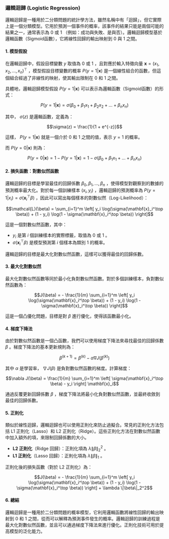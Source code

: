 ### 邏輯迴歸 (Logistic Regression)

邏輯迴歸是一種用於二分類問題的統計學方法，雖然名稱中有「迴歸」，但它實際上是一個分類模型。它用於預測一個事件的概率，該事件的結果只能是兩個可能的結果之一，通常表示為  $`0`$  或  $`1`$ （例如：成功與失敗、是與否）。邏輯迴歸模型基於邏輯函數（Sigmoid函數），它將線性回歸的輸出映射到  $`0`$  與  $`1`$  之間。

#### 1. **模型假設**

在邏輯迴歸中，假設目標變數  $`y`$  取值為  $`0`$  或  $`1`$ ，且對應於輸入特徵向量  $`\mathbf{x} = (x_1, x_2, \dots, x_n)^\top`$ ，模型假設目標變數的概率  $`P(y = 1 | \mathbf{x})`$  是一個線性組合的函數，但這個組合經過了非線性的映射，使其輸出限制在  $`0`$  和  $`1`$  之間。

具體地，邏輯迴歸模型假設  $`P(y = 1 | \mathbf{x})`$  可以表示為邏輯函數（Sigmoid函數）的形式：

$$P(y = 1 | \mathbf{x}) = \sigma(\beta_0 + \beta_1 x_1 + \beta_2 x_2 + \dots + \beta_n x_n)$$


其中， $`\sigma(z)`$  是邏輯函數，定義為：

$$\sigma(z) = \frac{1}{1 + e^{-z}}$$


這樣， $`P(y = 1 | \mathbf{x})`$  就是一個介於  $`0`$  和  $`1`$  之間的值，表示  $`y = 1`$  的概率。

而  $`P(y = 0 | \mathbf{x})`$  則為：

$$P(y = 0 | \mathbf{x}) = 1 - P(y = 1 | \mathbf{x}) = 1 - \sigma(\beta_0 + \beta_1 x_1 + \dots + \beta_n x_n)$$


#### 2. **損失函數：對數似然函數**

邏輯迴歸的目標是學習最佳的回歸係數  $`\beta_0, \beta_1, \dots, \beta_n`$ ，使得模型對觀察到的數據的預測概率最大化。對於每一個訓練樣本  $`(x_i, y_i)`$ ，邏輯迴歸的預測概率為  $`P(y = 1 | x_i) = \sigma(\mathbf{x}_i^\top \beta)`$ ，因此可以寫出每個樣本的對數似然（Log-Likelihood）：

$$\mathcal{L}(\beta) = \sum_{i=1}^m \left[ y_i \log(\sigma(\mathbf{x}_i^\top \beta)) + (1 - y_i) \log(1 - \sigma(\mathbf{x}_i^\top \beta)) \right]$$


這是一個對數似然函數，其中：
-  $`y_i`$  是第  $`i`$  個訓練樣本的實際標籤，取值為  $`0`$  或  $`1`$ 。
-  $`\sigma(\mathbf{x}_i^\top \beta)`$  是模型預測第  $`i`$  個樣本為類別  $`1`$  的概率。

邏輯迴歸的目標是最大化對數似然函數，這樣可以獲得最佳的回歸係數。

#### 3. **最大化對數似然**

最大化對數似然函數等同於最小化負對數似然函數。對於多個訓練樣本，負對數似然函數為：

$$J(\beta) = - \frac{1}{m} \sum_{i=1}^m \left[ y_i \log(\sigma(\mathbf{x}_i^\top \beta)) + (1 - y_i) \log(1 - \sigma(\mathbf{x}_i^\top \beta)) \right]$$


這是一個凸優化問題，目標是對  $`\beta`$  進行優化，使得該函數最小化。

#### 4. **梯度下降法**

由於對數似然函數是一個凸函數，我們可以使用梯度下降法來尋找最佳的回歸係數  $`\beta`$ 。梯度下降法的基本更新規則為：

$$\beta^{(k+1)} = \beta^{(k)} - \alpha \nabla J(\beta^{(k)})$$


其中  $`\alpha`$  是學習率， $`\nabla J(\beta)`$  是負對數似然函數的梯度。計算梯度：

$$\nabla J(\beta) = \frac{1}{m} \sum_{i=1}^m \left[ \sigma(\mathbf{x}_i^\top \beta) - y_i \right] \mathbf{x}_i$$


通過反覆更新回歸係數  $`\beta`$ ，梯度下降法將最小化負對數似然函數，並最終收斂到最佳的回歸係數。

#### 5. **正則化**

類似於線性迴歸，邏輯迴歸也可以使用正則化來防止過擬合。常見的正則化方法包括 L1 正則化（Lasso）和 L2 正則化（Ridge）。這些正則化方法在對數似然函數中加入額外的項，來限制回歸係數的大小。

- **L2 正則化**（Ridge 回歸）：正則化項為  $`\lambda \| \beta \|_2^2`$ 。
- **L1 正則化**（Lasso 回歸）：正則化項為  $`\lambda \| \beta \|_1`$ 。

正則化後的損失函數（對於 L2 正則化）為：

$$J(\beta) = - \frac{1}{m} \sum_{i=1}^m \left[ y_i \log(\sigma(\mathbf{x}_i^\top \beta)) + (1 - y_i) \log(1 - \sigma(\mathbf{x}_i^\top \beta)) \right] + \lambda \|\beta\|_2^2$$


#### 6. **總結**

邏輯迴歸是一種用於二分類問題的概率模型，它利用邏輯函數將線性回歸的輸出映射到  $`0`$  和  $`1`$  之間，從而可以解釋為預測事件發生的概率。邏輯迴歸的訓練過程是最大化對數似然函數，並且可以通過梯度下降法來進行優化。正則化技術可用於提高模型的泛化能力。